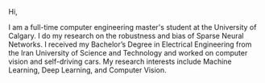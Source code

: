 Hi,

I am a full-time computer engineering master's student at the University of Calgary. I do my research on the robustness and bias of Sparse Neural Networks. I received my Bachelor’s Degree in Electrical Engineering from the Iran University of Science and Technology and worked on computer vision and self-driving cars. My research interests include Machine Learning, Deep Learning, and Computer Vision.
